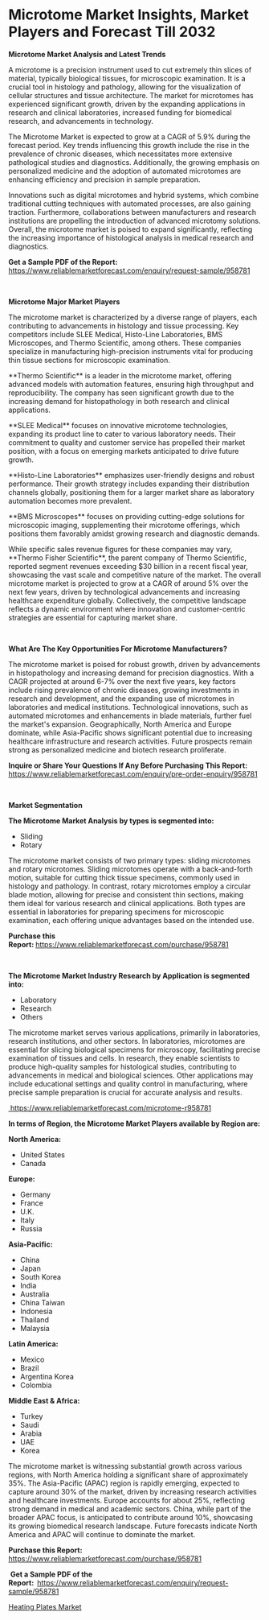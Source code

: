 <p><h1>Microtome Market Insights, Market Players and Forecast Till 2032</h1></p><p><strong>Microtome Market Analysis and Latest Trends</strong></p>
<p><p>A microtome is a precision instrument used to cut extremely thin slices of material, typically biological tissues, for microscopic examination. It is a crucial tool in histology and pathology, allowing for the visualization of cellular structures and tissue architecture. The market for microtomes has experienced significant growth, driven by the expanding applications in research and clinical laboratories, increased funding for biomedical research, and advancements in technology.</p><p>The Microtome Market is expected to grow at a CAGR of 5.9% during the forecast period. Key trends influencing this growth include the rise in the prevalence of chronic diseases, which necessitates more extensive pathological studies and diagnostics. Additionally, the growing emphasis on personalized medicine and the adoption of automated microtomes are enhancing efficiency and precision in sample preparation. </p><p>Innovations such as digital microtomes and hybrid systems, which combine traditional cutting techniques with automated processes, are also gaining traction. Furthermore, collaborations between manufacturers and research institutions are propelling the introduction of advanced microtomy solutions. Overall, the microtome market is poised to expand significantly, reflecting the increasing importance of histological analysis in medical research and diagnostics.</p></p>
<p><strong>Get a Sample PDF of the Report:&nbsp;</strong> <a href="https://www.reliablemarketforecast.com/enquiry/request-sample/958781?utm_campaign=1130&utm_medium=2&utm_source=Github&utm_content=ia&utm_term=17022025&utm_id=microtome">https://www.reliablemarketforecast.com/enquiry/request-sample/958781</a></p>
<p>&nbsp;</p>
<p><strong>Microtome Major Market Players</strong></p>
<p><p>The microtome market is characterized by a diverse range of players, each contributing to advancements in histology and tissue processing. Key competitors include SLEE Medical, Histo-Line Laboratories, BMS Microscopes, and Thermo Scientific, among others. These companies specialize in manufacturing high-precision instruments vital for producing thin tissue sections for microscopic examination.</p><p>**Thermo Scientific** is a leader in the microtome market, offering advanced models with automation features, ensuring high throughput and reproducibility. The company has seen significant growth due to the increasing demand for histopathology in both research and clinical applications. </p><p>**SLEE Medical** focuses on innovative microtome technologies, expanding its product line to cater to various laboratory needs. Their commitment to quality and customer service has propelled their market position, with a focus on emerging markets anticipated to drive future growth.</p><p>**Histo-Line Laboratories** emphasizes user-friendly designs and robust performance. Their growth strategy includes expanding their distribution channels globally, positioning them for a larger market share as laboratory automation becomes more prevalent.</p><p>**BMS Microscopes** focuses on providing cutting-edge solutions for microscopic imaging, supplementing their microtome offerings, which positions them favorably amidst growing research and diagnostic demands.</p><p>While specific sales revenue figures for these companies may vary, **Thermo Fisher Scientific**, the parent company of Thermo Scientific, reported segment revenues exceeding $30 billion in a recent fiscal year, showcasing the vast scale and competitive nature of the market. The overall microtome market is projected to grow at a CAGR of around 5% over the next few years, driven by technological advancements and increasing healthcare expenditure globally. Collectively, the competitive landscape reflects a dynamic environment where innovation and customer-centric strategies are essential for capturing market share.</p></p>
<p>&nbsp;</p>
<p><strong>What Are The Key Opportunities For Microtome Manufacturers?</strong></p>
<p><p>The microtome market is poised for robust growth, driven by advancements in histopathology and increasing demand for precision diagnostics. With a CAGR projected at around 6-7% over the next five years, key factors include rising prevalence of chronic diseases, growing investments in research and development, and the expanding use of microtomes in laboratories and medical institutions. Technological innovations, such as automated microtomes and enhancements in blade materials, further fuel the market's expansion. Geographically, North America and Europe dominate, while Asia-Pacific shows significant potential due to increasing healthcare infrastructure and research activities. Future prospects remain strong as personalized medicine and biotech research proliferate.</p></p>
<p><strong>Inquire or Share Your Questions If Any Before Purchasing This Report:</strong> <a href="https://www.reliablemarketforecast.com/enquiry/pre-order-enquiry/958781?utm_campaign=1130&utm_medium=2&utm_source=Github&utm_content=ia&utm_term=17022025&utm_id=microtome">https://www.reliablemarketforecast.com/enquiry/pre-order-enquiry/958781</a></p>
<p>&nbsp;</p>
<p><strong>Market Segmentation</strong></p>
<p><strong>The Microtome Market Analysis by types is segmented into:</strong></p>
<p><ul><li>Sliding</li><li>Rotary</li></ul></p>
<p><p>The microtome market consists of two primary types: sliding microtomes and rotary microtomes. Sliding microtomes operate with a back-and-forth motion, suitable for cutting thick tissue specimens, commonly used in histology and pathology. In contrast, rotary microtomes employ a circular blade motion, allowing for precise and consistent thin sections, making them ideal for various research and clinical applications. Both types are essential in laboratories for preparing specimens for microscopic examination, each offering unique advantages based on the intended use.</p></p>
<p><strong>Purchase this Report:&nbsp;</strong><a href="https://www.reliablemarketforecast.com/purchase/958781?utm_campaign=1130&utm_medium=2&utm_source=Github&utm_content=ia&utm_term=17022025&utm_id=microtome">https://www.reliablemarketforecast.com/purchase/958781</a></p>
<p>&nbsp;</p>
<p><strong>The Microtome Market Industry Research by Application is segmented into:</strong></p>
<p><ul><li>Laboratory</li><li>Research</li><li>Others</li></ul></p>
<p><p>The microtome market serves various applications, primarily in laboratories, research institutions, and other sectors. In laboratories, microtomes are essential for slicing biological specimens for microscopy, facilitating precise examination of tissues and cells. In research, they enable scientists to produce high-quality samples for histological studies, contributing to advancements in medical and biological sciences. Other applications may include educational settings and quality control in manufacturing, where precise sample preparation is crucial for accurate analysis and results.</p></p>
<p><a href="https://www.reliablemarketforecast.com/microtome-r958781?utm_campaign=1130&utm_medium=2&utm_source=Github&utm_content=ia&utm_term=17022025&utm_id=microtome">&nbsp;https://www.reliablemarketforecast.com/microtome-r958781</a></p>
<p><strong>In terms of Region, the Microtome Market Players available by Region are:</strong></p>
<p>
    <p> <strong> North America: </strong>
        <ul>
            <li>United States</li>
            <li>Canada</li>
        </ul>
        </p> 
    <p> <strong> Europe: </strong>
        <ul>
            <li>Germany</li>
            <li>France</li>
            <li>U.K.</li>
            <li>Italy</li>
            <li>Russia</li>
        </ul>
        </p> 
    <p> <strong> Asia-Pacific: </strong>
        <ul>
            <li>China</li>
            <li>Japan</li>
            <li>South Korea</li>
            <li>India</li>
            <li>Australia</li>
            <li>China Taiwan</li>
            <li>Indonesia</li>
            <li>Thailand</li>
            <li>Malaysia</li>
        </ul>
        </p> 
    <p> <strong> Latin America: </strong>
        <ul>
            <li>Mexico</li>
            <li>Brazil</li>
            <li>Argentina Korea</li>
            <li>Colombia</li>
        </ul>
        </p> 
    <p> <strong> Middle East & Africa: </strong>
        <ul>
            <li>Turkey</li>
            <li>Saudi</li>
            <li>Arabia</li>
            <li>UAE</li>
            <li>Korea</li>
        </ul>
    </p>
    </p>
<p><p>The microtome market is witnessing substantial growth across various regions, with North America holding a significant share of approximately 35%. The Asia-Pacific (APAC) region is rapidly emerging, expected to capture around 30% of the market, driven by increasing research activities and healthcare investments. Europe accounts for about 25%, reflecting strong demand in medical and academic sectors. China, while part of the broader APAC focus, is anticipated to contribute around 10%, showcasing its growing biomedical research landscape. Future forecasts indicate North America and APAC will continue to dominate the market.</p></p>
<p><strong>Purchase this Report: </strong><a href="https://www.reliablemarketforecast.com/purchase/958781?utm_campaign=1130&utm_medium=2&utm_source=Github&utm_content=ia&utm_term=17022025&utm_id=microtome">https://www.reliablemarketforecast.com/purchase/958781</a></p>
<p>&nbsp;<strong>Get a Sample PDF of the Report:&nbsp;&nbsp;</strong><a href="https://www.reliablemarketforecast.com/enquiry/request-sample/958781?utm_campaign=1130&utm_medium=2&utm_source=Github&utm_content=ia&utm_term=17022025&utm_id=microtome">https://www.reliablemarketforecast.com/enquiry/request-sample/958781</a></p>
<p><strong></strong></p>
<p><p><a href="https://github.com/RickHolmes3/Market-Research-Report-List-7/blob/main/heating-plates-market.md?utm_campaign=1130&utm_medium=2&utm_source=Github&utm_content=ia&utm_term=17022025&utm_id=microtome">Heating Plates Market</a></p></p>